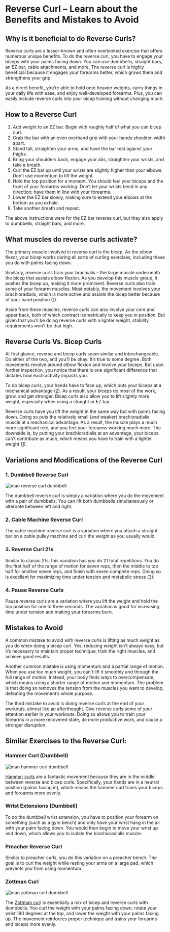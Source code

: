 # Reverse Curl – Learn about the Benefits and Mistakes to Avoid

## Why is it beneficial to do Reverse Curls? 

Reverse curls are a lesser-known and often overlooked exercise that offers numerous unique benefits. To do the reverse curl, you have to engage your biceps with your palms facing down. You can use dumbbells, straight bars, an EZ bar, cable attachments, and more. The reverse curl is highly beneficial because it engages your forearms better, which grows them and strengthens your grip. 

As a direct benefit, you’re able to hold onto heavier weights, carry things in your daily life with ease, and enjoy well-developed forearms. Plus, you can easily include reverse curls into your bicep training without changing much.

## How to a Reverse Curl

  1. Add weight to an EZ bar. Begin with roughly half of what you can bicep curl.
  2. Grab the bar with an even overhand grip with your hands shoulder-width apart.
  3. Stand tall, straighten your arms, and have the bar rest against your thighs.
  4. Bring your shoulders back, engage your abs, straighten your wrists, and take a breath.
  5. Curl the EZ bar up until your wrists are slightly higher than your elbows. Don’t use momentum to lift the weight.
  6. Hold the top position for a moment. You should feel your biceps and the front of your forearms working. Don’t let your wrists bend in any direction; have them in line with your forearms.
  7. Lower the EZ bar slowly, making sure to extend your elbows at the bottom as you exhale.
  8. Take another breath and repeat.

The above instructions were for the EZ bar reverse curl, but they also apply to dumbbells, straight bars, and more.

## What muscles do reverse curls activate?

The primary muscle involved in reverse curl is the bicep. As the elbow flexor, your bicep works during all sorts of curling exercises, including those you do with palms facing down.

Similarly, reverse curls train your brachialis – the large muscle underneath the bicep that assists elbow flexion. As you develop this muscle group, it pushes the bicep up, making it more prominent. Reverse curls also train some of your forearm muscles. Most notably, the movement involves your brachioradialis, which is more active and assists the bicep better because of your hand position ([1](https://www.ncbi.nlm.nih.gov/pmc/articles/PMC4526813/)). 

Aside from these muscles, reverse curls can also involve your core and upper back, both of which contract isometrically to keep you in position. But given that you’ll be doing reverse curls with a lighter weight, stability requirements won’t be that high.

## Reverse Curls Vs. Bicep Curls

At first glance, reverse and bicep curls seem similar and interchangeable. Do either of the two, and you’ll be okay. It’s true to some degree. Both movements revolve around elbow flexion and involve your biceps. But upon further inspection, you notice that there is one significant difference that dictates how each activity impacts you. 

To do bicep curls, your hands have to face up, which puts your biceps at a mechanical advantage ([2](https://www.ncbi.nlm.nih.gov/pmc/articles/PMC6047503/)). As a result, your biceps do most of the work, grow, and get stronger. Bicep curls also allow you to lift slightly more weight, especially when using a straight or EZ bar.

Reverse curls have you lift the weight in the same way but with palms facing down. Doing so puts the relatively small (and weaker) brachioradialis muscle at a mechanical advantage. As a result, the muscle plays a much more significant role, and you feel your forearms working much more. The downside is, by putting your brachioradialis at an advantage, your biceps can’t contribute as much, which means you have to train with a lighter weight ([1](https://www.ncbi.nlm.nih.gov/pmc/articles/PMC4526813/)).

## Variations and Modifications of the Reverse Curl 

### 1\. Dumbbell Reverse Curl

![man reverse curl dumbbell ](data:image/gif;base64,R0lGODlhAQABAAAAACH5BAEKAAEALAAAAAABAAEAAAICTAEAOw==)![man reverse curl dumbbell ](https://www.hevyapp.com/wp-content/uploads/DSC03280-1-1024x645.jpg)

The dumbbell reverse curl is simply a variation where you do the movement with a pair of dumbbells. You can lift both dumbbells simultaneously or alternate between left and right.

### 2\. Cable Machine Reverse Curl

The cable machine reverse curl is a variation where you attach a straight bar on a cable pulley machine and curl the weight as you usually would.

### 3\. Reverse Curl 21s

Similar to classic 21s, this variation has you do 21 total repetitions. You do the first half of the range of motion for seven reps, then the middle to top half for another seven reps, and finish with seven complete reps. Doing so is excellent for maximizing time under tension and metabolic stress ([3](https://www.ncbi.nlm.nih.gov/pmc/articles/PMC5489423/)).

### 4\. Pause Reverse Curls

Pause reverse curls are a variation where you lift the weight and hold the top position for one to three seconds. The variation is good for increasing time under tension and making your forearms burn.

## Mistakes to Avoid

A common mistake to avoid with reverse curls is lifting as much weight as you do when doing a bicep curl. Yes, reducing weight isn’t always easy, but it’s necessary to maintain proper technique, train the right muscles, and achieve good results.

Another common mistake is using momentum and a partial range of motion. When you use too much weight, you can’t lift it smoothly and through the full range of motion. Instead, your body finds ways to overcompensate, which means using a shorter range of motion and momentum. The problem is that doing so removes the tension from the muscles you want to develop, defeating the movement’s whole purpose.

The third mistake to avoid is doing reverse curls at the end of your workouts, almost like an afterthought. Give reverse curls some of your attention earlier in your workouts. Doing so allows you to train your forearms in a more recovered state, do more productive work, and cause a stronger disruption.

## Similar Exercises to the Reverse Curl: 

### Hammer Curl (Dumbbell)

![man hammer curl dumbbell](data:image/gif;base64,R0lGODlhAQABAAAAACH5BAEKAAEALAAAAAABAAEAAAICTAEAOw==)![man hammer curl dumbbell](https://www.hevyapp.com/wp-content/uploads/DSC03259-1024x760.jpg)

[Hammer curls](https://www.hevyapp.com/exercises/how-to-hammer-curl-dumbbell/) are a fantastic movement because they are in the middle between reverse and bicep curls. Specifically, your hands are in a neutral position (palms facing in), which means the hammer curl trains your biceps and forearms more evenly. 

### Wrist Extensions (Dumbbell)

To do the dumbbell wrist extension, you have to position your forearm on something (such as a gym bench) and only have your wrist hang in the air with your palm facing down. You would then begin to move your wrist up and down, which allows you to isolate the brachioradialis muscle.

### Preacher Reverse Curl

Similar to preacher curls, you do this variation on a preacher bench. The goal is to curl the weight while resting your arms on a large pad, which prevents you from using momentum.

### Zottman Curl

![man zottman curl dumbbell](data:image/gif;base64,R0lGODlhAQABAAAAACH5BAEKAAEALAAAAAABAAEAAAICTAEAOw==)![man zottman curl dumbbell](https://www.hevyapp.com/wp-content/uploads/DSC03280-1024x683.jpg)

The [Zottman cur](https://www.hevyapp.com/exercises/how-to-zottman-curl-dumbbell/)l is essentially a mix of bicep and reverse curls with dumbbells. You curl the weight with your palms facing down, rotate your wrist 180 degrees at the top, and lower the weight with your palms facing up. The movement reinforces proper technique and trains your forearms and biceps more evenly.
